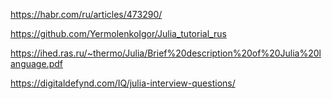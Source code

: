
https://habr.com/ru/articles/473290/

https://github.com/YermolenkoIgor/Julia_tutorial_rus

https://ihed.ras.ru/~thermo/Julia/Brief%20description%20of%20Julia%20language.pdf

https://digitaldefynd.com/IQ/julia-interview-questions/
